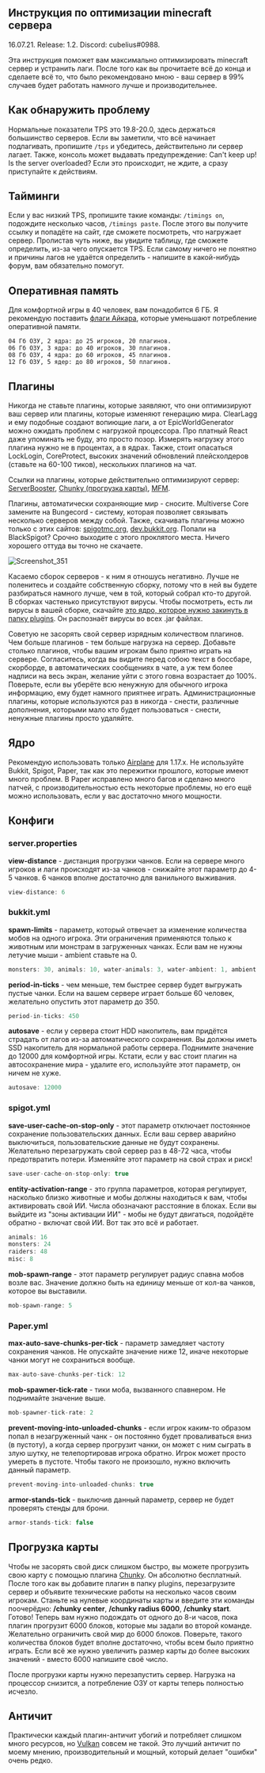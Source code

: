 ## Инструкция по оптимизации minecraft сервера
16.07.21. Release: 1.2. Discord: cubelius#0988.

Эта инструкция поможет вам максимально оптимизировать minecraft сервер и устранить лаги. После того как вы прочитаете всё до конца и сделаете всё то, что было рекомендовано мною - ваш сервер в 99% случаев будет работать намного лучше и производительнее.

## Как обнаружить проблему
Нормальные показатели TPS это 19.8-20.0, здесь держаться большинство серверов. Если вы заметили, что всё начинает подлагивать, пропишите ```/tps``` и убедитесь, действительно ли сервер лагает. Также, консоль может выдавать предупреждение: Can't keep up! Is the server overloaded? Если это происходит, не ждите, а сразу приступайте к действиям.

## Тайминги
Если у вас низкий TPS, пропишите такие команды: ```/timings on```, подождите несколько часов, ```/timings paste```. После этого вы получите ссылку и попадёте на сайт, где сможете посмотреть, что нагружает сервер. Пролистав чуть ниже, вы увидите таблицу, где сможете определить, из-за чего опускается TPS. Если самому ничего не понятно и причины лагов не удаётся определить - напишите в какой-нибудь форум, вам обязательно помогут.

## Оперативная память

Для комфортной игры в 40 человек, вам понадобится 6 ГБ. Я рекомендую поставить [флаги Айкара](https://aikar.co/2018/07/02/tuning-the-jvm-g1gc-garbage-collector-flags-for-minecraft/), которые уменьшают потребление оперативной памяти.

```
04 Гб ОЗУ, 2 ядра: до 25 игроков, 20 плагинов.
06 Гб ОЗУ, 3 ядра: до 40 игроков, 30 плагинов.
08 Гб ОЗУ, 4 ядра: до 60 игроков, 45 плагинов.
12 Гб ОЗУ, 5 ядер: до 80 игроков, 50 плагинов.
```

## Плагины

Никогда не ставьте плагины, которые заявляют, что они оптимизируют ваш сервер или плагины, которые изменяют генерацию мира. ClearLagg и ему подобные создают вопиющие лаги, а от EpicWorldGenerator можно ожидать проблем с нагрузкой процессора. Про платный React даже упоминать не буду, это просто позор. Измерять нагрузку этого плагина нужно не в процентах, а в ядрах. Также, стоит опасаться LockLogin, CoreProtect, высоких значений обновлений плейсхолдеров (ставьте на 60-100 тиков), нескольких плагинов на чат.

Ссылки на плагины, которые действительно оптимизируют сервер: [ServerBooster](https://www.spigotmc.org/resources/%E2%9C%85must-have%E2%9C%85-serverbooster-%E2%9A%A1optimize-your-server-anti-lag-fps-boost-multilanguage%E2%9A%A1.72184/), [Chunky (прогрузка карты)](https://www.spigotmc.org/resources/chunky.81534/), [MFM](https://www.spigotmc.org/resources/mob-farm-manager-supports-1-7-10-up-to-1-17-hopper-support.15127/).

Плагины, автоматически сохраняющие мир - сносите. Multiverse Core замените на Bungecord - систему, которая позволяет связывать несколько серверов между собой. Также, скачивать плагины можно только с этих сайтов: [spigotmc.org](https://www.spigotmc.org/), [dev.bukkit.org](https://dev.bukkit.org/). Попали на BlackSpigot? Срочно выходите с этого проклятого места. Ничего хорошего оттуда вы точно не скачаете.

![Screenshot_351](https://user-images.githubusercontent.com/74359983/123166286-eac96600-d47d-11eb-99a3-0ee7f00e96f2.png)

Касаемо сборок серверов - к ним я отношусь негативно. Лучше не поленитесь и создайте собственную сборку, потому что в ней вы будете разбираться намного лучше, чем в той, который собрал кто-то другой. В сборках частенько присутствуют вирусы. Чтобы посмотреть, есть ли вирусы в вашей сборке, скачайте [это ядро, которое нужно закинуть в папку plugins](https://www.spigotmc.org/resources/spigot-anti-malware-detects-over-300-malicious-plugins.64982/). Он распознаёт вирусы во всех .jar файлах. 

Советую не засорять свой сервер изрядным количеством плагинов. Чем больше плагинов - тем больше нагрузка на сервер. Добавьте столько плагинов, чтобы вашим игрокам было приятно играть на сервере. Согласитесь, когда вы видите перед собою текст в боссбаре, скорборде, в автоматических сообщениях в чате, а уж тем более надписи на весь экран, желание уйти с этого говна возрастает до 100%. Поверьте, если вы уберёте всю ненужную для обычного игрока информацию, ему будет намного приятнее играть. Администрационные плагины, которые используются раз в никогда - снести, различные дополнения, которыми мало кто будет пользоваться - снести, ненужные плагины просто удаляйте.

## Ядро
Рекомендую использовать только [Airplane](https://github.com/TECHNOVE/Airplane) для 1.17.х. Не используйте Bukkit, Spigot, Paper, так как это пережитки прошлого, которые имеют много проблем. В Paper исправлено много багов и сделано много патчей, с производительностью есть некоторые проблемы, но его ещё можно использовать, если у вас достаточно много мощности.

## Конфиги

### server.properties

**view-distance** - дистанция прогрузки чанков. Если на сервере много игроков и лаги происходят из-за чанков - снижайте этот параметр до 4-5 чанков. 6 чанков вполне достаточно для ванильного выживания.

````java
view-distance: 6
````

### bukkit.yml
**spawn-limits** - параметр, который отвечает за изменение количества мобов на одного игрока. Эти ограничения применяются только к животным или монстрам в загруженных чанках. Если вам не нужны летучие мыши - ambient ставьте на 0.

````java
monsters: 30, animals: 10, water-animals: 3, water-ambient: 1, ambient: 1
````

**period-in-ticks** - чем меньше, тем быстрее сервер будет выгружать пустые чанки. Если на вашем сервере играет больше 60 человек, желательно опустить этот параметр до 350.

````java
period-in-ticks: 450
````

**autosave** - если у сервера стоит HDD накопитель, вам придётся страдать от лагов из-за автоматического сохранения. Вы должны иметь SSD накопитель для нормальной работы сервера. Поднимите значение до 12000 для комфортной игры. Кстати, если у вас стоит плагин на автосохранение мира - удалите его, используйте этот параметр, он ничем не хуже.

````java
autosave: 12000
````

### spigot.yml
**save-user-cache-on-stop-only** - этот параметр отключает постоянное сохранение пользовательских данных. Если ваш сервер аварийно выключиться, пользовательские данные не будут сохранены. Желательно перезагружать свой сервер раз в 48-72 часа, чтобы предотвратить потери. Изменяйте этот параметр на свой страх и риск!

````java
save-user-cache-on-stop-only: true
````

**entity-activation-range** - это группа параметров, которая регулирует, насколько близко животные и мобы должны находиться к вам, чтобы активировать свой ИИ. Числа обозначают расстояние в блоках. Если вы выйдите из "зоны активации ИИ" - мобы не будут двигаться, подойдёте обратно - включат свой ИИ. Вот так это всё и работает.

````java
animals: 16
monsters: 24
raiders: 48
misc: 8
````

**mob-spawn-range** - этот параметр регулирует радиус спавна мобов возле вас. Значение должно быть на единицу меньше от кол-ва чанков, которое вы выставили.

````java
mob-spawn-range: 5
````

### Paper.yml

**max-auto-save-chunks-per-tick** - параметр замедляет частоту сохранения чанков. Не опускайте значение ниже 12, иначе некоторые чанки могут не сохраниться вообще.

````java
max-auto-save-chunks-per-tick: 12
````

**mob-spawner-tick-rate** - тики моба, вызванного спавнером. Не поднимайте значение выше.

````java
mob-spawner-tick-rate: 2
````

**prevent-moving-into-unloaded-chunks** - если игрок каким-то образом попал в незагруженный чанк - он постоянно будет проваливаться вниз (в пустоту), а когда сервер прогрузит чанки, он может с ним сыграть в злую шутку, не телепортировав игрока обратно. Игрок может просто умереть в пустоте. Чтобы такого не произошло, нужно включить данный параметр.

````java
prevent-moving-into-unloaded-chunks: true
````

**armor-stands-tick** - выключив данный параметр, сервер не будет проверять стенды для брони.

````java
armor-stands-tick: false
````

## Прогрузка карты

Чтобы не засорять свой диск слишком быстро, вы можете прогрузить свою карту с помощью плагина [Chunky](https://www.spigotmc.org/resources/chunky.81534/). Он абсолютно бесплатный. После того как вы добавите плагин в папку plugins, перезагрузите сервер и объявите технические работы на несколько часов своим игрокам. Станьте на нулевые координаты карты и введите эти команды поочерёдно: **/chunky center**, **/chunky radius 6000**, **/chunky start**. Готово! Теперь вам нужно подождать от одного до 8-и часов, пока плагин прогрузит 6000 блоков, которые мы задали во второй команде. Желательно ограничить свой мир до 6000 блоков. Поверьте, такого количества блоков будет вполне достаточно, чтобы всем было приятно играть. Если всё же нужно увеличить размер карты до более высоких значений - вместо 6000 напишите своё число.

После прогрузки карты нужно перезапустить сервер. Нагрузка на процессор снизится, а потребление ОЗУ от карты теперь полностью исчезло.

## Античит

Практически каждый плагин-античит убогий и потребляет слишком много ресурсов, но [Vulkan](https://www.spigotmc.org/resources/vulcan-advanced-cheat-detection-1-7-1-16-5.83626/) совсем не такой. Это лучший античит по моему мнению, производительный и мощный, который делает "ошибки" очень редко.
